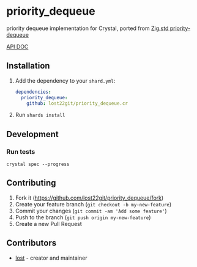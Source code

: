 # priority_dequeue

priority dequeue implementation for Crystal, ported from [Zig.std priority-dequeue](https://ziglang.org/documentation/master/std/#src/std/priority_dequeue.zig)

[API DOC](https://lost22git.github.io/priority_dequeue.cr)

## Installation

1. Add the dependency to your `shard.yml`:

   ```yaml
   dependencies:
     priority_dequeue:
       github: lost22git/priority_dequeue.cr
   ```

2. Run `shards install`

## Development

### Run tests

```
crystal spec --progress
```

## Contributing

1. Fork it (<https://github.com/lost22git/priority_dequeue/fork>)
2. Create your feature branch (`git checkout -b my-new-feature`)
3. Commit your changes (`git commit -am 'Add some feature'`)
4. Push to the branch (`git push origin my-new-feature`)
5. Create a new Pull Request

## Contributors

- [lost](https://github.com/lost22git) - creator and maintainer
